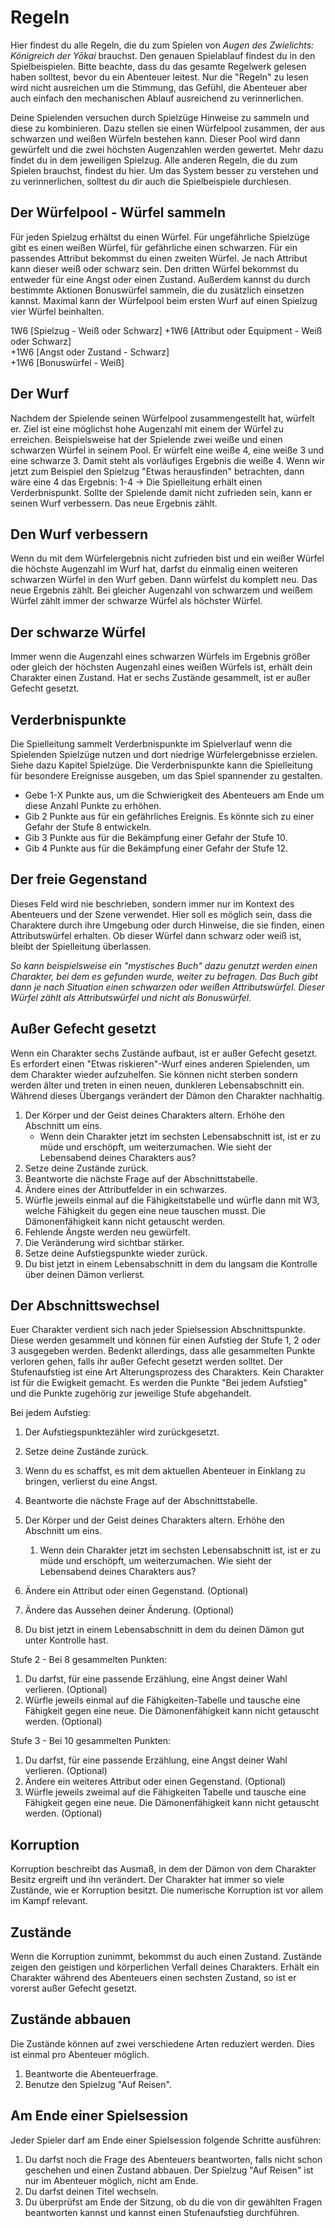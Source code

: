 # Regeln

Hier findest du alle Regeln, die du zum Spielen von *Augen des Zwielichts: Königreich der Yōkai* brauchst. Den genauen Spielablauf findest du in den Spielbeispielen. Bitte beachte, dass du das gesamte Regelwerk gelesen haben solltest, bevor du ein Abenteuer leitest. Nur die "Regeln" zu lesen wird nicht ausreichen um die Stimmung, das Gefühl, die Abenteuer aber auch einfach den mechanischen Ablauf ausreichend zu verinnerlichen.

Deine Spielenden versuchen durch Spielzüge Hinweise zu sammeln und diese zu kombinieren. Dazu stellen sie einen Würfelpool zusammen, der aus schwarzen und weißen Würfeln bestehen kann. Dieser Pool wird dann gewürfelt und die zwei höchsten Augenzahlen werden gewertet. Mehr dazu findet du in dem jeweiligen Spielzug. Alle anderen Regeln, die du zum Spielen brauchst, findest du hier. Um das System besser zu verstehen und zu verinnerlichen, solltest du dir auch die Spielbeispiele durchlesen.

## Der Würfelpool - Würfel sammeln

Für jeden Spielzug erhältst du einen Würfel. Für ungefährliche Spielzüge gibt es einen weißen Würfel, für gefährliche einen schwarzen. Für ein passendes Attribut bekommst du einen zweiten Würfel. Je nach Attribut kann dieser weiß oder schwarz sein. Den dritten Würfel bekommst du entweder für eine Angst oder einen Zustand. Außerdem kannst du durch bestimmte Aktionen Bonuswürfel sammeln, die du zusätzlich einsetzen kannst. Maximal kann der Würfelpool beim ersten Wurf auf einen Spielzug vier Würfel beinhalten.

1W6 [Spielzug - Weiß oder Schwarz] +1W6 [Attribut oder Equipment - Weiß oder Schwarz]  
+1W6 [Angst oder Zustand - Schwarz]  
+1W6 [Bonuswürfel - Weiß]

## Der Wurf

Nachdem der Spielende seinen Würfelpool zusammengestellt hat, würfelt er. Ziel ist eine möglichst hohe Augenzahl mit einem der Würfel zu erreichen. Beispielsweise hat der Spielende zwei weiße und einen schwarzen Würfel in seinem Pool. Er würfelt eine weiße 4, eine weiße 3 und eine schwarze 3. Damit steht als vorläufiges Ergebnis die weiße 4. Wenn wir jetzt zum Beispiel den Spielzug "Etwas herausfinden" betrachten, dann wäre eine 4 das Ergebnis: 1-4 -> Die Spielleitung erhält einen Verderbnispunkt. Sollte der Spielende damit nicht zufrieden sein, kann er seinen Wurf verbessern. Das neue Ergebnis zählt.

## Den Wurf verbessern

Wenn du mit dem Würfelergebnis nicht zufrieden bist und ein weißer Würfel die höchste Augenzahl im Wurf hat, darfst du einmalig einen weiteren schwarzen Würfel in den Wurf geben. Dann würfelst du komplett neu. Das neue Ergebnis zählt. Bei gleicher Augenzahl von schwarzem und weißem Würfel zählt immer der schwarze Würfel als höchster Würfel. 

## Der schwarze Würfel

Immer wenn die Augenzahl eines schwarzen Würfels im Ergebnis größer oder gleich der höchsten Augenzahl eines weißen Würfels ist, erhält dein Charakter einen Zustand. Hat er sechs Zustände gesammelt, ist er außer Gefecht gesetzt.

## Verderbnispunkte

Die Spielleitung sammelt Verderbnispunkte im Spielverlauf wenn die Spielenden Spielzüge nutzen und dort niedrige Würfelergebnisse erzielen. Siehe dazu Kapitel Spielzüge. Die Verderbnispunkte kann die Spielleitung für besondere Ereignisse ausgeben, um das Spiel spannender zu gestalten.

- Gebe 1-X Punkte aus, um die Schwierigkeit des Abenteuers am Ende um diese Anzahl Punkte zu erhöhen.
- Gib 2 Punkte aus für ein gefährliches Ereignis. Es könnte sich zu einer Gefahr der Stufe 8 entwickeln.
- Gib 3 Punkte aus für die Bekämpfung einer Gefahr der Stufe 10.
- Gib 4 Punkte aus für die Bekämpfung einer Gefahr der Stufe 12.

## Der freie Gegenstand

Dieses Feld wird nie beschrieben, sondern immer nur im Kontext des Abenteuers und der Szene verwendet. Hier soll es möglich sein, dass die Charaktere durch ihre Umgebung oder durch Hinweise, die sie finden, einen Attributswürfel erhalten. Ob dieser Würfel dann schwarz oder weiß ist, bleibt der Spielleitung überlassen. 

*So kann beispielsweise ein "mystisches Buch" dazu genutzt werden einen Charakter, bei dem es gefunden wurde, weiter zu befragen. Das Buch gibt dann je nach Situation einen schwarzen oder weißen Attributswürfel. Dieser Würfel zählt als Attributswürfel und nicht als Bonuswürfel.* 

## Außer Gefecht gesetzt

Wenn ein Charakter sechs Zustände aufbaut, ist er außer Gefecht gesetzt. Es erfordert einen "Etwas riskieren"-Wurf eines anderen Spielenden, um dem Charakter wieder aufzuhelfen. Sie können nicht sterben sondern werden älter und treten in einen neuen, dunkleren Lebensabschnitt ein. Während dieses Übergangs verändert der Dämon den Charakter nachhaltig.

1. Der Körper und der Geist deines Charakters altern. Erhöhe den Abschnitt um eins.
   -	Wenn dein Charakter jetzt im sechsten Lebensabschnitt ist, ist er zu müde und erschöpft, um weiterzumachen. Wie sieht der Lebensabend deines Charakters aus?
2. Setze deine Zustände zurück. 
3. Beantworte die nächste Frage auf der Abschnittstabelle.
4. Ändere eines der Attributfelder in ein schwarzes.
5. Würfle jeweils einmal auf die Fähigkeitstabelle und würfle dann mit W3, welche Fähigkeit du gegen eine neue tauschen musst. Die Dämonenfähigkeit kann nicht getauscht werden. 
6. Fehlende Ängste werden neu gewürfelt.
7. Die Veränderung wird sichtbar stärker.
8. Setze deine Aufstiegspunkte wieder zurück.
9. Du bist jetzt in einem Lebensabschnitt in dem du langsam die Kontrolle über deinen Dämon verlierst.

## Der Abschnittswechsel

Euer Charakter verdient sich nach jeder Spielsession Abschnittspunkte. Diese werden gesammelt und können für einen Aufstieg der Stufe 1, 2 oder 3 ausgegeben werden. Bedenkt allerdings, dass alle gesammelten Punkte verloren gehen, falls ihr außer Gefecht gesetzt werden solltet. Der Stufenaufstieg ist eine Art Alterungsprozess des Charakters. Kein Charakter ist für die Ewigkeit gemacht. Es werden die Punkte "Bei jedem Aufstieg" und die Punkte zugehörig zur jeweilige Stufe abgehandelt.

Bei jedem Aufstieg:

1. Der Aufstiegspunktezähler wird zurückgesetzt.
2. Setze deine Zustände zurück. 
3. Wenn du es schaffst, es mit dem aktuellen Abenteuer in Einklang zu bringen, verlierst du eine Angst.
4. Beantworte die nächste Frage auf der Abschnittstabelle.
5. Der Körper und der Geist deines Charakters altern. Erhöhe den Abschnitt um eins.
   1. Wenn dein Charakter jetzt im sechsten Lebensabschnitt ist, ist er zu müde und erschöpft, um weiterzumachen. Wie sieht der Lebensabend deines Charakters aus?

6. Ändere ein Attribut oder einen Gegenstand. (Optional)
7. Ändere das Aussehen deiner Änderung. (Optional)
8. Du bist jetzt in einem Lebensabschnitt in dem du deinen Dämon gut unter Kontrolle hast.

Stufe 2 - Bei 8 gesammelten Punkten:

1. Du darfst, für eine passende Erzählung, eine Angst deiner Wahl verlieren. (Optional)
2. Würfle jeweils einmal auf die Fähigkeiten-Tabelle und tausche eine Fähigkeit gegen eine neue. Die Dämonenfähigkeit kann nicht getauscht werden. (Optional)

Stufe 3 - Bei 10 gesammelten Punkten:

1. Du darfst, für eine passende Erzählung, eine Angst deiner Wahl verlieren. (Optional)
2. Ändere ein weiteres Attribut oder einen Gegenstand. (Optional)
3. Würfle jeweils zweimal auf die Fähigkeiten Tabelle und tausche eine Fähigkeit gegen eine neue. Die Dämonenfähigkeit kann nicht getauscht werden. (Optional)

## Korruption

Korruption beschreibt das Ausmaß, in dem der Dämon von dem Charakter Besitz ergreift und ihn verändert. Der Charakter hat immer so viele Zustände, wie er Korruption besitzt. Die numerische Korruption ist vor allem im Kampf relevant.

## Zustände

Wenn die Korruption zunimmt, bekommst du auch einen Zustand. Zustände zeigen den geistigen und körperlichen Verfall deines Charakters. Erhält ein Charakter während des Abenteuers einen sechsten Zustand, so ist er vorerst außer Gefecht gesetzt.

## Zustände abbauen

Die Zustände können auf zwei verschiedene Arten reduziert werden. Dies ist einmal pro Abenteuer möglich.

1. Beantworte die Abenteuerfrage.
3. Benutze den Spielzug "Auf Reisen".

## Am Ende einer Spielsession

Jeder Spieler darf am Ende einer Spielsession folgende Schritte ausführen:

1. Du darfst noch die Frage des Abenteuers beantworten, falls nicht schon geschehen und einen Zustand abbauen. Der Spielzug "Auf Reisen" ist nur im Abenteuer möglich, nicht am Ende. 
2. Du darfst deinen Titel wechseln.
3. Du überprüfst am Ende der Sitzung, ob du die von dir gewählten Fragen beantworten kannst und kannst einen Stufenaufstieg durchführen.


